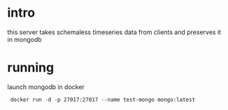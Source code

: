 # intro

this server takes schemaless timeseries data from clients and preserves it in mongodb

# running

launch mongodb in docker

     docker run -d -p 27017:27017 --name test-mongo mongo:latest
